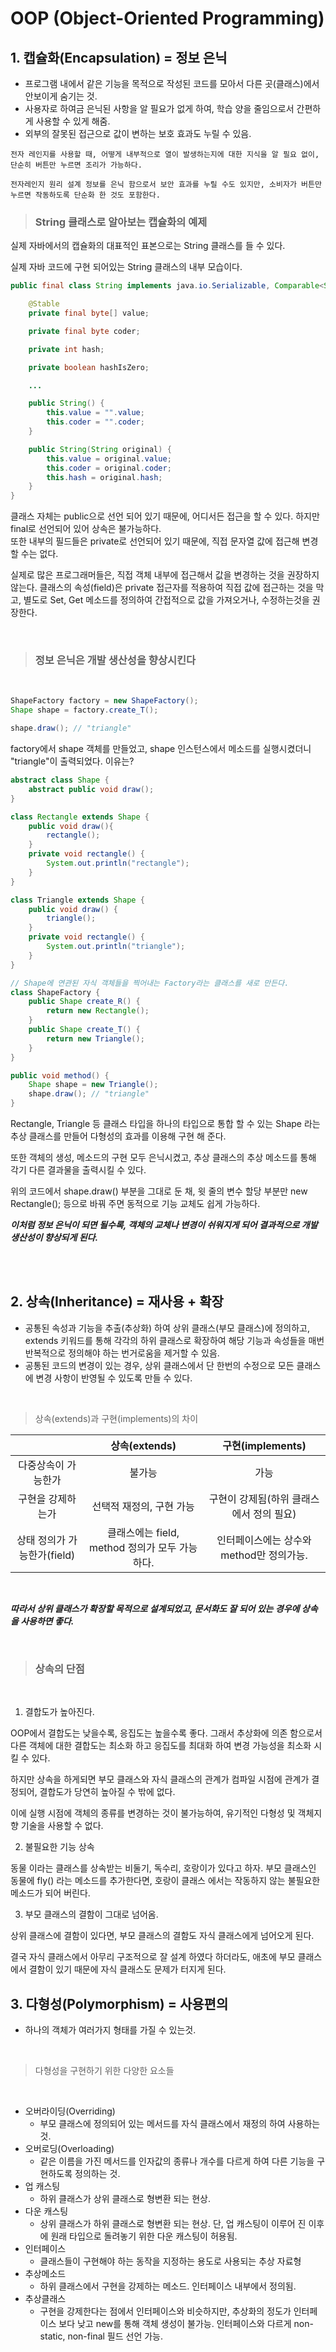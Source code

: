 # OOP (Object-Oriented Programming)

## 1. 캡슐화(Encapsulation) = 정보 은닉

- 프로그램 내에서 같은 기능을 목적으로 작성된 코드를 모아서 다른 곳(클래스)에서 안보이게 숨기는 것.
- 사용자로 하여금 은닉된 사항을 알 필요가 없게 하여, 학습 양을 줄임으로서 간편하게 사용할 수 있게 해줌.
- 외부의 잘못된 접근으로 값이 변하는 보호 효과도 누릴 수 있음.

```
전자 레인지를 사용할 때, 어떻게 내부적으로 열이 발생하는지에 대한 지식을 알 필요 없이, 단순히 버튼만 누르면 조리가 가능하다.

전자레인지 원리 설계 정보를 은닉 함으로서 보안 효과를 누릴 수도 있지만, 소비자가 버튼만 누르면 작동하도록 단순화 한 것도 포함한다.
```

> ### String 클래스로 알아보는 캡슐화의 예제

실제 자바에서의 캡슐화의 대표적인 표본으로는 String 클래스를 들 수 있다.

실제 자바 코드에 구현 되어있는 String 클래스의 내부 모습이다.

```java
public final class String implements java.io.Serializable, Comparable<String>, CharSequence, Constable, ConstantDesc {

    @Stable
    private final byte[] value;

    private final byte coder;

    private int hash;

    private boolean hashIsZero;

    ...

    public String() {
        this.value = "".value;
        this.coder = "".coder;
    }

    public String(String original) {
        this.value = original.value;
        this.coder = original.coder;
        this.hash = original.hash;
    }
}
```

클래스 자체는 public으로 선언 되어 있기 때문에, 어디서든 접근을 할 수 있다.
하지만 final로 선언되어 있어 상속은 불가능하다.<br>
또한 내부의 필드들은 private로 선언되어 있기 때문에, 직접 문자열 값에 접근해 변경할 수는 없다.

실제로 많은 프로그래머들은, 직접 객체 내부에 접근해서 값을 변경하는 것을 권장하지 않는다.
클래스의 속성(field)은 private 접근자를 적용하여 직접 값에 접근하는 것을 막고, 별도로 Set, Get 메소드를 정의하여 간접적으로 값을 가져오거나, 수정하는것을 권장한다.

<br>

> ### 정보 은닉은 개발 생산성을 향상시킨다

<br>

```java
ShapeFactory factory = new ShapeFactory();
Shape shape = factory.create_T();

shape.draw(); // "triangle"
```

factory에서 shape 객체를 만들었고, shape 인스턴스에서 메소드를 실행시켰더니 "triangle"이 출력되었다. 이유는?

```java
abstract class Shape {
    abstract public void draw();
}

class Rectangle extends Shape {
    public void draw(){
        rectangle();
    }
    private void rectangle() {
        System.out.println("rectangle");
    }
}

class Triangle extends Shape {
    public void draw() {
        triangle();
    }
    private void rectangle() {
        System.out.println("triangle");
    }
}

// Shape에 연관된 자식 객체들을 찍어내는 Factory라는 클래스를 새로 만든다.
class ShapeFactory {
    public Shape create_R() {
        return new Rectangle();
    }
    public Shape create_T() {
        return new Triangle();
    }
}

public void method() {
    Shape shape = new Triangle();
    shape.draw(); // "triangle"
}
```

Rectangle, Triangle 등 클래스 타입을 하나의 타입으로 통합 할 수 있는 Shape 라는 추상 클래스를 만들어 다형성의 효과를 이용해 구현 해 준다.

또한 객체의 생성, 메소드의 구현 모두 은닉시켰고, 추상 클래스의 추상 메소드를 통해 각기 다른 결과물을 출력시킬 수 있다.

위의 코드에서 shape.draw() 부분을 그대로 둔 채, 윗 줄의 변수 할당 부분만 new Rectangle(); 등으로 바꿔 주면 동적으로 기능 교체도 쉽게 가능하다.

**_이처럼 정보 은닉이 되면 될수록, 객체의 교체나 변경이 쉬워지게 되어 결과적으로 개발 생산성이 향상되게 된다._**

<br>
<br>

## 2. 상속(Inheritance) = 재사용 + 확장

- 공통된 속성과 기능을 추출(추상화) 하여 상위 클래스(부모 클래스)에 정의하고, extends 키워드를 통해 각각의 하위 클래스로 확장하여 해당 기능과 속성들을 매번 반복적으로 정의해야 하는 번거로움을 제거할 수 있음.
- 공통된 코드의 변경이 있는 경우, 상위 클래스에서 단 한번의 수정으로 모든 클래스에 변경 사항이 반영될 수 있도록 만들 수 있다.

<br>

> 상속(extends)과 구현(implements)의 차이

|                             |                 상속(extends)                  |             구현(implements)             |
| :-------------------------: | :--------------------------------------------: | :--------------------------------------: |
|     다중상속이 가능한가     |                     불가능                     |                   가능                   |
|      구현을 강제하는가      |            선택적 재정의, 구현 가능            | 구현이 강제됨(하위 클래스에서 정의 필요) |
| 상태 정의가 가능한가(field) | 클래스에는 field, method 정의가 모두 가능하다. | 인터페이스에는 상수와 method만 정의가능. |

<br>

**_따라서 상위 클래스가 확장할 목적으로 설계되었고, 문서화도 잘 되어 있는 경우에 상속을 사용하면 좋다._**

<br>

> ### 상속의 단점

<br>

1. 결합도가 높아진다.

OOP에서 결합도는 낮을수록, 응집도는 높을수록 좋다. 그래서 추상화에 의존 함으로서 다른 객체에 대한 결합도는 최소화 하고 응집도를 최대화 하여 변경 가능성을 최소화 시킬 수 있다.

하지만 상속을 하게되면 부모 클래스와 자식 클래스의 관계가 컴파일 시점에 관계가 결정되어, 결합도가 당연히 높아질 수 밖에 없다.

이에 실행 시점에 객체의 종류를 변경하는 것이 불가능하여, 유기적인 다형성 및 객체지향 기술을 사용할 수 없다.

2. 불필요한 기능 상속

동물 이라는 클래스를 상속받는 비둘기, 독수리, 호랑이가 있다고 하자. 부모 클래스인 동물에 fly() 라는 메소드를 추가한다면, 호랑이 클래스 에서는 작동하지 않는 불필요한 메소드가 되어 버린다.

3. 부모 클래스의 결함이 그대로 넘어옴.

상위 클래스에 결함이 있다면, 부모 클래스의 결함도 자식 클래스에게 넘어오게 된다.

결국 자식 클래스에서 아무리 구조적으로 잘 설계 하였다 하더라도, 애초에 부모 클래스에서 결함이 있기 때문에 자식 클래스도 문제가 터지게 된다.

## 3. 다형성(Polymorphism) = 사용편의

- 하나의 객체가 여러가지 형태를 가질 수 있는것.

<br>

> 다형성을 구현하기 위한 다양한 요소들

<br>

- 오버라이딩(Overriding)
  - 부모 클래스에 정의되어 있는 메서드를 자식 클래스에서 재정의 하여 사용하는 것.
- 오버로딩(Overloading)
  - 같은 이름을 가진 메서드를 인자값의 종류나 개수를 다르게 하여 다른 기능을 구현하도록 정의하는 것.
- 업 캐스팅
  - 하위 클래스가 상위 클래스로 형변환 되는 현상.
- 다운 캐스팅
  - 상위 클래스가 하위 클래스로 형변환 되는 현상. 단, 업 캐스팅이 이루어 진 이후에 원래 타입으로 돌려놓기 위한 다운 캐스팅이 허용됨.
- 인터페이스
  - 클래스들이 구현해야 하는 동작을 지정하는 용도로 사용되는 추상 자료형
- 추상메소드
  - 하위 클래스에서 구현을 강제하는 메소드. 인터페이스 내부에서 정의됨.
- 추상클래스
  - 구현을 강제한다는 점에서 인터페이스와 비슷하지만, 추상화의 정도가 인터페이스 보다 낮고 new를 통해 객체 생성이 불가능. 인터페이스와 다르게 non-static, non-final 필드 선언 가능.
